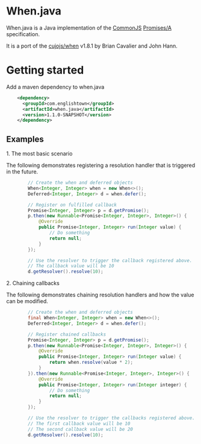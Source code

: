 When.java
=========

When.java is a Java implementation of the [CommonJS](http://wiki.commonjs.org/wiki/Promises) [Promises/A](http://wiki.commonjs.org/wiki/Promises/A) specification.

It is a port of the [cujojs/when](https://github.com/cujojs/when) v1.8.1 by Brian Cavalier and John Hann.


Getting started
================

Add a maven dependency to when.java
```xml
    <dependency>
      <groupId>com.englishtown</groupId>
      <artifactId>when.java</artifactId>
      <version>1.1.0-SNAPSHOT</version>
    </dependency>
```

Examples
---------

1\. The most basic scenario

The following demonstrates registering a resolution handler that is triggered in the future.

```java
        // Create the when and deferred objects
        When<Integer, Integer> when = new When<>();
        Deferred<Integer, Integer> d = when.defer();

        // Register on fulfilled callback
        Promise<Integer, Integer> p = d.getPromise();
        p.then(new Runnable<Promise<Integer, Integer>, Integer>() {
            @Override
            public Promise<Integer, Integer> run(Integer value) {
                // Do something
                return null;
            }
        });

        // Use the resolver to trigger the callback registered above.
        // The callback value will be 10
        d.getResolver().resolve(10);

```

2\. Chaining callbacks

The following demonstrates chaining resolution handlers and how the value can be modified.

```java
        // Create the when and deferred objects
        final When<Integer, Integer> when = new When<>();
        Deferred<Integer, Integer> d = when.defer();

        // Register chained callbacks
        Promise<Integer, Integer> p = d.getPromise();
        p.then(new Runnable<Promise<Integer, Integer>, Integer>() {
            @Override
            public Promise<Integer, Integer> run(Integer value) {
                return when.resolve(value * 2);
            }
        }).then(new Runnable<Promise<Integer, Integer>, Integer>() {
            @Override
            public Promise<Integer, Integer> run(Integer integer) {
                // Do something
                return null;
            }
        });

        // Use the resolver to trigger the callbacks registered above.
        // The first callback value will be 10
        // The second callback value will be 20
        d.getResolver().resolve(10);
```
